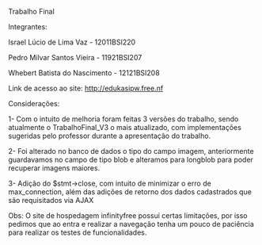 Trabalho Final

Integrantes:

Israel Lúcio de Lima Vaz - 12011BSI220 

Pedro Milvar Santos Vieira - 11921BSI207

Whebert Batista do Nascimento - 12121BSI208

Link de acesso ao site: http://edukasipw.free.nf

Considerações:

1- Com o intuito de melhoria foram feitas 3 versões do trabalho, sendo atualmente o TrabalhoFinal_V3 o mais atualizado, com implementações sugeridas pelo professor durante a apresentação do trabalho.

2- Foi alterado no banco de dados o tipo do campo imagem, anteriormente guardavamos no campo de tipo blob e alteramos para longblob para poder recuperar imagens maiores.

3- Adição do $stmt->close, com intuito de minimizar o erro de max_connection, além das adições de retorno dos dados cadastrados que são requisitados via AJAX


Obs: O site de hospedagem infinityfree possui certas limitações, por isso pedimos que ao entra e realizar a navegação tenha um pouco de paciência para realizar os testes de funcionalidades.
